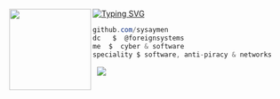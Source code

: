 [![Typing SVG](https://readme-typing-svg.herokuapp.com?font=Roboto+Mono&lines=foreignsystems,+your+provider)](https://git.io/typing-svg)
<img align="left" src="https://upload.wikimedia.org/wikipedia/commons/thumb/3/34/Red_star.svg/220px-Red_star.svg.png" width="147"/> 

```csharp
github.com/sysaymen
dc   $  @foreignsystems
me  $  cyber & software
speciality $ software, anti-piracy & networks
```
&zwnj; 
&zwnj; 
![](https://komarev.com/ghpvc/?username=foreignsys)
